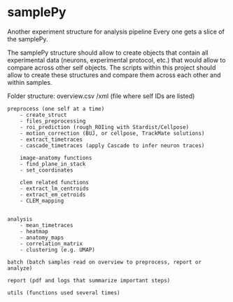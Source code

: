 # samplePy
Another experiment structure for analysis pipeline
Every one gets a slice of the samplePy.

The samplePy structure should allow to create  objects that contain all experimental data (neurons, experimental protocol, etc.) that would allow to compare across other self objects. 
The scripts within this project should allow to create these structures and compare them across each other and within samples. 



Folder structure: 
    overview.csv /xml (file where self IDs are listed)
    
    preprocess (one self at a time)
        - create_struct
        - files_preprocessing
        - roi_prediction (rough_ROIing with Stardist/Cellpose)
        - motion_correction (BUJ, or cellpose, TrackMate solutions) 
        - extract_timetraces
        - cascade_timetraces (apply Cascade to infer neuron traces)

        image-anatomy functions
        - find_plane_in_stack
        - set_coordinates

        clem related functions
        - extract_lm_centroids
        - extract_em_cetroids
        - CLEM_mapping

        
    analysis 
        - mean_timetraces
        - heatmap
        - anatomy_maps
        - correlation_matrix
        - clustering (e.g. UMAP)

    batch (batch samples read on overview to preprocess, report or analyze)

    report (pdf and logs that summarize important steps)

    utils (functions used several times)